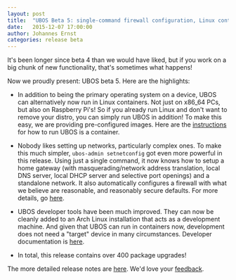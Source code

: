 ```yaml
---
layout: post
title:  "UBOS Beta 5: single-command firewall configuration, Linux containers etc."
date:   2015-12-07 17:00:00
author: Johannes Ernst
categories: release beta
---
```


It's been longer since beta 4 than we would have liked, but if you work on a big chunk of
new functionality, that's sometimes what happens!

Now we proudly present: UBOS beta 5. Here are the highlights:

* In addition to being the primary operating system on a device, UBOS can alternatively now
  run in Linux containers. Not just on x86_64 PCs, but also on Raspberry Pi's!
  So if you already run Linux and don't want to remove your distro, you can
  simply run UBOS in addition! To make this easy, we are providing pre-configured images.
  Here are the <a href="/docs/users/installation.html">instructions</a> for how
  to run UBOS is a container.

* Nobody likes setting up networks, particularly complex ones. To make this much simpler,
  ``ubos-admin setnetconfig`` got even more powerful in this release. Using just a
  single command, it now knows how to setup a home gateway (with masquerading/network
  address translation, local DNS server, local DHCP server and selective port openings)
  and a standalone network. It also automatically configures a firewall with what we
  believe are reasonable, and reasonably secure defaults. For more details, go
  <a href="/docs/users/networking.html">here</a>.

* UBOS developer tools have been much improved. They can now be cleanly added to an
  Arch Linux installation that acts as a development machine. And given that UBOS can run
  in containers now, development does not need a "target" device in many circumstances.
  Developer documentation is <a href="/docs/developers/index.html">here</a>.

* In total, this release contains over 400 package upgrades!

The more detailed release notes are <a href="/docs/releases/beta5/release-notes/">here</a>.
We'd love your <a href="/community/">feedback</a>.
